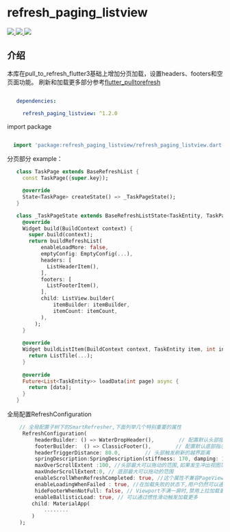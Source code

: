 # refresh_paging_listview
<a href="https://pub.dev/packages/refresh_paging_listview">
  <img src="https://img.shields.io/pub/v/refresh_paging_listview.svg"/>
</a>
<a href="https://flutter.dev/">
  <img src="https://img.shields.io/badge/flutter-%3E%3D%203.0.0-green.svg"/>
</a>
<a href="https://opensource.org/licenses/MIT">
  <img src="https://img.shields.io/badge/License-MIT-yellow.svg"/>
</a>

## 介绍
本库在pull_to_refresh_flutter3基础上增加分页加载，设置headers、footers和空页面功能。
刷新和加载更多部分参考[flutter_pulltorefresh](https://github.com/xxzj990-game/flutter_pulltorefresh/blob/master/README.md#screenshots)

```yaml

   dependencies:

     refresh_paging_listview: ^1.2.0


```
import package

```dart

  import 'package:refresh_paging_listview/refresh_paging_listview.dart';

```
分页部分 example：

```dart
   class TaskPage extends BaseRefreshList {
     const TaskPage({super.key});

     @override
     State<TaskPage> createState() => _TaskPageState();
   }

   class _TaskPageState extends BaseRefreshListState<TaskEntity, TaskPage> {
     @override
     Widget build(BuildContext context) {
       super.build(context);
       return buildRefreshList(
           enableLoadMore: false,
           emptyConfig: EmptyConfig(...),
           headers: [
             ListHeaderItem(),
           ],
           footers: [
             ListFooterItem(),
           ],
           child: ListView.builder(
               itemBuilder: itemBuilder,
               itemCount: itemCount,
           ),
         );
     }
     
     @override
     Widget buildListItem(BuildContext context, TaskEntity item, int index) {
       return ListTile(...);
     }
     
     @override
     Future<List<TaskEntity>> loadData(int page) async {
       return [data];
     }
   }
```

全局配置RefreshConfiguration
```dart
    // 全局配置子树下的SmartRefresher,下面列举几个特别重要的属性
     RefreshConfiguration(
         headerBuilder: () => WaterDropHeader(),        // 配置默认头部指示器,假如你每个页面的头部指示器都一样的话,你需要设置这个
         footerBuilder:  () => ClassicFooter(),        // 配置默认底部指示器
         headerTriggerDistance: 80.0,        // 头部触发刷新的越界距离
         springDescription:SpringDescription(stiffness: 170, damping: 16, mass: 1.9),         // 自定义回弹动画,三个属性值意义请查询flutter api
         maxOverScrollExtent :100, //头部最大可以拖动的范围,如果发生冲出视图范围区域,请设置这个属性
         maxUnderScrollExtent:0, // 底部最大可以拖动的范围
         enableScrollWhenRefreshCompleted: true, //这个属性不兼容PageView和TabBarView,如果你特别需要TabBarView左右滑动,你需要把它设置为true
         enableLoadingWhenFailed : true, //在加载失败的状态下,用户仍然可以通过手势上拉来触发加载更多
         hideFooterWhenNotFull: false, // Viewport不满一屏时,禁用上拉加载更多功能
         enableBallisticLoad: true, // 可以通过惯性滑动触发加载更多
        child: MaterialApp(
            ........
        )
    );

```

